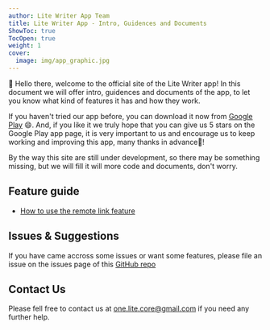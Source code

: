 ```yaml
---
author: Lite Writer App Team
title: Lite Writer App - Intro, Guidences and Documents
ShowToc: true
TocOpen: true
weight: 1
cover:
  image: img/app_graphic.jpg
---
```


👋 Hello there, welcome to the official site of the Lite Writer app! In this document we will offer intro, guidences and documents of the app, to let you know what kind of features it has and how they work.

If you haven't tried our app before, you can download it now from [Google Play](https://play.google.com/store/apps/details?id=core.writer) 😄. And, if you like it we truly hope that you can give us 5 stars on the Google Play app page, it is very important to us and encourage us to keep working and improving this app, many thanks in advance🤣!

By the way this site are still under development, so there may be something missing, but we will fill it will more code and documents, don't worry.

## Feature guide

- [How to use the remote link feature](help/how-to-use-the-remote-link-feature)

## Issues & Suggestions

If you have came accross some issues or want some features, please file an issue on the issues page of this [GitHub repo](https://github.com/OneLiteCore/LiteWriter/issues)

## Contact Us

Please fell free to contact us at one.lite.core@gmail.com if you need any further help.